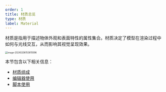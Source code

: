 ```yaml
---
order: 1
title: 材质总览
type: 材质
label: Material
---
```


材质是指用于描述物体外观和表面特性的属性集合。材质决定了模型在渲染过程中如何与光线交互，从而影响其视觉呈现效果。

<img src="https://gw.alipayobjects.com/zos/OasisHub/a3f74864-241e-4cd8-9ad4-733c2a0b2cc2/image-20240206153815596.png" alt="image-20240206153815596" style="zoom:50%;" />

本节包含以下相关信息：

- [材质组成](${docs}graphics-material-composition)
- [编辑器使用](${docs}graphics-material-editor)
- [脚本使用](${docs}graphics-material-script)
